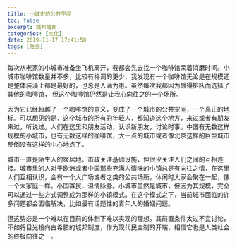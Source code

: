 ```yaml
---
title: 小城市的公共空间
toc: false
excerpt: 城邦城邦
categories: [文化]
date: 2019-11-17 17:41:58
tags: [社会]
---
```



每次从老家的小城市准备坐飞机离开，我都会先去找一个咖啡馆呆着消磨时间。小城市咖啡馆数量并不多，比较有格调的更少，我发现有一个咖啡馆无论是在规模还是整体装潢上都是最好的，也总是人满为患。虽然每次我都因为懒得排队而选择了其他的咖啡馆， 但这个咖啡馆仍然是让我心向往之的一个场所。

因为它已经超越了一个咖啡馆的意义，变成了一个城市的公共空间，一个真正的地标。可以想见的是，这个城市的所有的年轻人，都知道这个地方，来过或者有朋友来过，听说过。人们在这里和朋友活动，认识新朋友，讨论时事。中国有无数这样规模的小城市，也有无数这样的咖啡馆，大一点的城市或者像北京这样的巨型城市反倒没有这样的中心地点了。

城市一直是陌生人的聚居地。市政关注基础设施，但很少关注人们之间的互相连接。城市里的人对于欧洲或者中国那些充满人情味的小镇总是有向往之情，在这里人们互相认识，会有一个大广场或者之类的公共场所，休闲时大家会聚在一起，像一个大家庭一样。小国寡民，温情脉脉。小城市虽然是城市，但因为其规模，完全可以通过一些方式调整成为那样的小镇模式。在这个模式之下，当前城市面临的许多问题都会面临解决，比如最有话题性的青年人的婚姻问题。

但这势必是一个难以在目前的体制下难以实现的理想。其前置条件太过不宜讨论，不如将目光投向古希腊的城邦制度，作为现代民主制的开端，相信它也是人类社会的终极向往之一。
